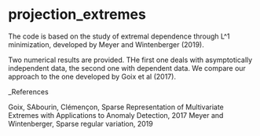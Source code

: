 # projection_extremes

The code is based on the study of extremal dependence through L^1 minimization, developed by Meyer and Wintenberger (2019).

Two numerical results are provided. THe first one deals with asymptotically independent data, the second one with dependent data. We compare our approach to the one developed by Goix et al (2017).


_References

Goix, SAbourin, Clémençon, Sparse Representation of Multivariate Extremes with Applications to Anomaly Detection, 2017
Meyer and Wintenberger, Sparse regular variation, 2019

